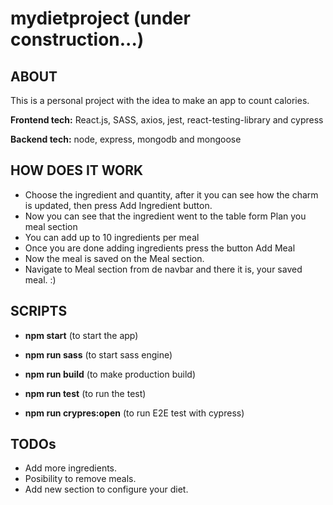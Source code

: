 # mydietproject (under construction...)
##  ABOUT
This is a personal project with the idea to make an app to count calories.

**Frontend tech:** React.js, SASS, axios, jest, react-testing-library and cypress

**Backend tech:** node, express, mongodb and mongoose

##  HOW DOES IT WORK
- Choose the ingredient and quantity, after it you can see how the charm is updated, then press Add Ingredient button.
- Now you can see that the ingredient went to the table form Plan you meal section
- You can add up to 10 ingredients per meal
- Once you are done adding ingredients press the button Add Meal
- Now the meal is saved on the Meal section. 
- Navigate to Meal section from de navbar and there it is, your saved meal. :)

##  SCRIPTS
- **npm start** (to start the app)

- **npm run sass** (to start sass engine)

- **npm run build** (to make production build)

- **npm run test** (to run the test)

- **npm run crypres:open** (to run E2E test with cypress)

##  TODOs
- Add more ingredients.
- Posibility to remove meals.
- Add new section to configure your diet.

